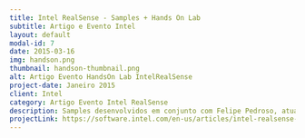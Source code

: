 ```yaml
---
title: Intel RealSense - Samples + Hands On Lab
subtitle: Artigo e Evento Intel
layout: default
modal-id: 7
date: 2015-03-16
img: handson.png
thumbnail: handson-thumbnail.png
alt: Artigo Evento HandsOn Lab IntelRealSense
project-date: Janeiro 2015
client: Intel
category: Artigo Evento Intel RealSense
description: Samples desenvolvidos em conjunto com Felipe Pedroso, atual evangelista de RealSense e Windows na Intel Brasil. Os samples foram utilizados nos eventos Hands On Lab no Instituto Insper e no The Developers Conference SP 2015.
projectLink: https://software.intel.com/en-us/articles/intel-realsense-sdk-code-samples
---
```


